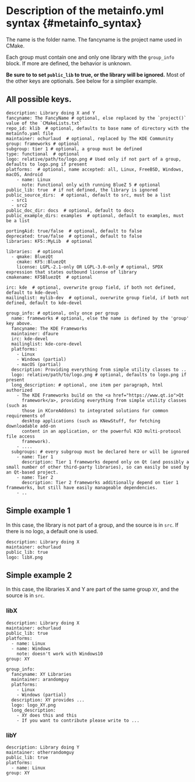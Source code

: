 # Description of the metainfo.yml syntax {#metainfo_syntax}
The name is the folder name.
The fancyname is the project name used in CMake.

Each group must contain one and only one library with the `group_info` block. If
more are defined, the behavior is unknown.

**Be sure to to set `public_lib` to true, or the library will be ignored.** Most of
the other keys are optionals. See below for a simplier example.

## All possible keys.

~~~{.yaml}
description: Library doing X and Y
fancyname: The FancyName # optional, else replaced by the `project()` value of the `CMakeLists.txt`
repo_id: klib  # optional, defaults to base name of directory with the metainfo.yaml file
maintainer: ochurlaud  # optional, replaced by The KDE Community
group: frameworks # optional
subgroup: tier 1 # optional, a group must be defined
type: functional  # optional
logo: relative/path/to/logo.png # Used only if not part of a group, defaults to logo.png if present
platforms:  # optional, name accepted: all, Linux, FreeBSD, Windows, macOS, Android
    - name: Linux
      note: Functional only with running BlueZ 5 # optional
public_lib: true  # if not defined, the library is ignored
public_source_dirs:  # optional, default to src, must be a list
  - src1
  - src2
public_doc_dir: docs  # optional, default to docs
public_example_dirs: examples  # optional, default to examples, must be a list

portingAid: true/false  # optional, default to false
deprecated: true/false  # optional, default to false
libraries: KF5::MyLib  # optional

libraries:  # optional
  - qmake: BluezQt
    cmake: KF5::BluezQt
    license: LGPL-2.1-only OR LGPL-3.0-only # optional, SPDX expression that states outbound license of library
cmakename: KF5BluezQt  # optional

irc: kde  # optional, overwrite group field, if both not defined, default to kde-devel
mailinglist: mylib-dev  # optional, overwrite group field, if both not defined, default to kde-devel

group_info: # optional, only once per group
  name: frameworks # optional, else the name is defined by the 'group' key above.
  fancyname: The KDE Frameworks
  maintainer: dfaure
  irc: kde-devel
  mailinglist: kde-core-devel
  platforms:
    - Linux
    - Windows (partial)
    - macOS (partial)
  description: Providing everything from simple utility classes to ..
  logo: relative/path/to/logo.png # optional, defaults to logo.png if present
  long_description: # optional, one item per paragraph, html authorized
    - The KDE Frameworks build on the <a href="https://www.qt.io">Qt
      framework</a>, providing everything from simple utility classes (such as
      those in KCoreAddons) to integrated solutions for common requirements of
      desktop applications (such as KNewStuff, for fetching downloadable add-on
      content in an application, or the powerful KIO multi-protocol file access
      framework).
    - ....
  subgroups: # every subgroup must be declared here or will be ignored
    - name: Tier 1
      description: Tier 1 frameworks depend only on Qt (and possibly a small number of other third-party libraries), so can easily be used by an Qt-based project.
    - name: Tier 2
      description: Tier 2 frameworks additionally depend on tier 1 frameworks, but still have easily manageable dependencies.
    - ..
~~~

## Simple example 1

In this case, the library is not part of a group, and the source is in `src`. If
there is no logo, a default one is used.

~~~{.yaml}
description: Library doing X
maintainer: ochurlaud
public_lib: true
logo: libX.png
~~~

## Simple example 2

In this case, the libraries X and Y are part of the same group `XY`, and the
source is in `src`.

### libX

~~~{.yaml}
description: Library doing X
maintainer: ochurlaud
public_lib: true
platforms:
  - name: Linux
  - name: Windows
    note: doesn't work with Windows10
group: XY

group_info:
  fancyname: XY Libraries
  maintainer: arandomguy
  platforms:
    - Linux
    - Windows (partial)
  description: XY provides ...
  logo: logo_XY.png
  long_description:
    - XY does this and this
    - If you want to contribute please write to ...
~~~

### libY

~~~{.yaml}
description: Library doing Y
maintainer: otherrandomguy
public_lib: true
platforms:
  - name: Linux
group: XY
~~~
